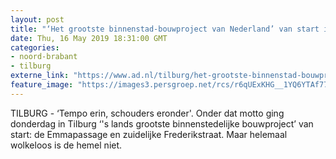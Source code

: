 ```yaml
---
layout: post
title: "‘Het grootste binnenstad-bouwproject van Nederland’ van start in Tilburg: tempo erin, schouders eronder"
date: Thu, 16 May 2019 18:31:00 GMT
categories: 
- noord-brabant 
- tilburg 
externe_link: "https://www.ad.nl/tilburg/het-grootste-binnenstad-bouwproject-van-nederland-van-start-in-tilburg-tempo-erin-schouders-eronder~a60319a0/"
feature_image: "https://images3.persgroep.net/rcs/r6qUExKHG__1YQ6YTAf77YoEMJA/diocontent/148534991/_fitwidth/400/?appId=21791a8992982cd8da851550a453bd7f&quality=0.7"
---
```


TILBURG - ‘Tempo erin, schouders eronder'. Onder dat motto ging donderdag in Tilburg ‘'s lands grootste binnenstedelijke bouwproject’ van start: de Emmapassage en zuidelijke Frederikstraat. Maar helemaal wolkeloos is de hemel niet.
